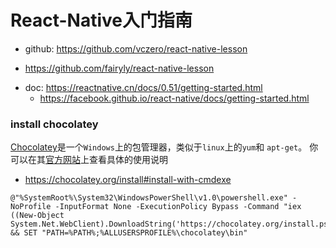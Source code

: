 # React-Native入门指南

* github: https://github.com/vczero/react-native-lesson

* https://github.com/fairyly/react-native-lesson

- doc: https://reactnative.cn/docs/0.51/getting-started.html
  - https://facebook.github.io/react-native/docs/getting-started.html


### install chocolatey

[Chocolatey](https://chocolatey.org/)是一个`Windows`上的包管理器，类似于`linux`上的`yum`和 `apt-get`。 你可以在其[官方网站](https://chocolatey.org/install#install-with-cmdexe)上查看具体的使用说明

- https://chocolatey.org/install#install-with-cmdexe
```
@"%SystemRoot%\System32\WindowsPowerShell\v1.0\powershell.exe" -NoProfile -InputFormat None -ExecutionPolicy Bypass -Command "iex ((New-Object System.Net.WebClient).DownloadString('https://chocolatey.org/install.ps1'))" && SET "PATH=%PATH%;%ALLUSERSPROFILE%\chocolatey\bin"
```
